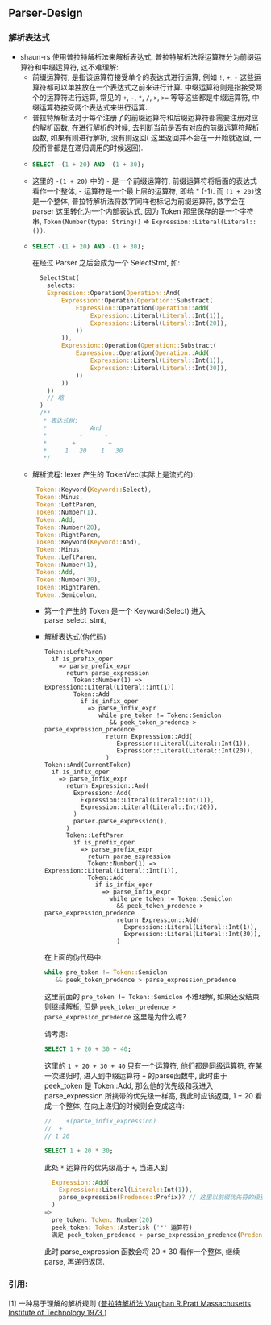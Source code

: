 ## Parser-Design

### 解析表达式
- shaun-rs 使用普拉特解析法来解析表达式, 普拉特解析法将运算符分为前缀运算符和中缀运算符, 这不难理解:
  - 前缀运算符, 是指该运算符接受单个的表达式进行运算, 例如 `!`, `+`, `-` 这些运算符都可以单独放在一个表达式之前来进行计算.
    中缀运算符则是指接受两个的运算符进行远算, 常见的 `+`, `-`, `*`, `/`, `>`, `>=` 等等这些都是中缀运算符, 中缀运算符接受两个表达式来进行运算.
  - 普拉特解析法对于每个注册了的前缀运算符和后缀运算符都需要注册对应的解析函数, 在进行解析的时候, 去判断当前是否有对应的前缀远算符解析函数, 如果有则进行解析, 没有则返回( 这里返回并不会在一开始就返回, 一般而言都是在递归调用的时候返回).
  - ```SQL
    SELECT -(1 + 20) AND -(1 + 30);
    ```
  - 这里的 `-(1 + 20)` 中的 `-` 是一个前缀运算符, 前缀运算符将后面的表达式看作一个整体, - 运算符是一个最上层的运算符, 即给 * (-1). 而 `(1 + 20)`这是一个整体, 普拉特解析法将数字同样也标记为前缀运算符, 数字会在 parser 这里转化为一个内部表达式, 因为 Token 那里保存的是一个字符串, `Token(Number(type: String))` => `Expression::Literal(Literal::())`.
  - ```SQL
    SELECT -(1 + 20) AND -(1 + 30);
    ```
    在经过 Parser 之后会成为一个 SelectStmt, 如:
    ```Rust
      SelectStmt(
        selects:
        Expression::Operation(Operation::And(
            Expression::Operatin(Operation::Substract(
                Expression::Operation(Operation::Add(
                    Expression::Literal(Literal::Int(1)),
                    Expression::Literal(Literal::Int(20)),
                ))
            )),
            Expression::Operation(Operation::Substract(
                Expression::Operation(Operation::Add(
                    Expression::Literal(Literal::Int(1)),
                    Expression::Literal(Literal::Int(30)),
                ))
            ))
        ))
        // 略
      )
      /**
       * 表达式树:
       *            And
       *         -      -
       *       +         +
       *     1   20    1   30
       */
    ```
  - 解析流程:
    lexer 产生的 TokenVec(实际上是流式的):
    ```rust
     Token::Keyword(Keyword::Select),
     Token::Minus,
     Token::LeftParen,
     Token::Number(1),
     Token::Add,
     Token::Number(20),
     Token::RightParen,
     Token::Keyword(Keyword::And),
     Token::Minus,
     Token::LeftParen,
     Token::Number(1),
     Token::Add,
     Token::Number(30),
     Token::RightParen,
     Token::Semicolon,
    ```
    - 第一个产生的 Token 是一个 Keyword(Select) 进入 parse_select_stmt,
    - 解析表达式(伪代码)
      ```
      Token::LeftParen
        if is_prefix_oper
          => parse_prefix_expr
            return parse_expression
              Token::Number(1) => Expression::Literal(Literal::Int(1))
              Token::Add
                if is_infix_oper
                  => parse_infix_expr
                     while pre_token != Token::Semiclon
                        && peek_token_predence > parse_expression_predence
                       return Expresssion::Add(
                          Expression::Literal(Literal::Int(1)),
                          Expression::Literal(Literal::Int(20)),
                       )
      Token::And(CurrentToken)
        if is_infix_oper
          => parse_infix_expr
            return Expression::And(
              Expression::Add(
                Expression::Literal(Literal::Int(1)),
                Expression::Literal(Literal::Int(20)),
              )
              parser.parse_expression(),
            )
            Token::LeftParen
              if is_prefix_oper
                => parse_prefix_expr
                  return parse_expression
                  Token::Number(1) => Expression::Literal(Literal::Int(1)),
                  Token::Add
                    if is_infix_oper
                      => parse_infix_expr
                        while pre_token != Token::Semiclon
                          && peek_token_predence > parse_expression_predence
                          return Expression::Add(
                            Expression::Literal(Literal::Int(1)),
                            Expression::Literal(Literal::Int(30)),
                          )
      ```
      在上面的伪代码中:
      ```rust
      while pre_token != Token::Semiclon
         && peek_token_predence > parse_expression_predence
      ```
      这里前面的 `pre_token != Token::Semiclon` 不难理解, 如果还没结束则继续解析, 但是
      `peek_token_predence > parse_expresion_predence` 这里是为什么呢?
      
      请考虑:
      ```SQL
      SELECT 1 + 20 + 30 + 40;
      ```
      这里的 `1 + 20 + 30 + 40` 只有一个运算符, 他们都是同级运算符, 在某一次递归时, 进入到中缀运算符 `+` 的parse函数中, 此时由于 peek_token 是 Token::Add, 那么他的优先级和我进入 parse_expression 所携带的优先级一样高, 我此时应该返回, 1 + 20 看成一个整体, 在向上递归的时候则会变成这样:
      ```rust
      //    +(parse_infix_expression)
      //  +    
      // 1 20
      ```
      ```SQL
      SELECT 1 + 20 * 30;
      ```
      此处 `*` 运算符的优先级高于 `+`, 当进入到
      ```Rust
        Expression::Add(
          Expression::Literal(Literal::Int(1)),
          parse_expression(Predence::Prefix)? // 这里以前缀优先符的级别进入 parse.
        )
      =>
        pre_token: Token::Number(20)
        peek_token: Token::Asterisk ('*' 运算符)
        满足 peek_token_predence > parse_expression_predence(Predence::Prefix)
      ```
      此时 parse_expression 函数会将 20 * 30 看作一个整体, 继续 parse, 再递归返回.


### 引用:

[1] 一种易于理解的解析规则 ([普拉特解析法 Vaughan R.Pratt Massachusetts Institute of Technology 1973 ](https://dl.acm.org/doi/pdf/10.1145/512927.512931))
